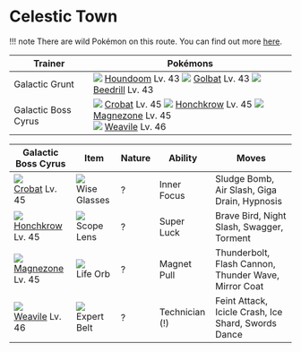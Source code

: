 # Celestic Town

!!! note
    There are wild Pokémon on this route. You can find out more [here](/wild_pokemon/celestic_town/).


Trainer                    | Pokémons
---                        | ---
Galactic Grunt             | ![][229]  [Houndoom] Lv. 43  ![][042]  [Golbat] Lv. 43  ![][015]  [Beedrill] Lv. 43
Galactic Boss Cyrus        | ![][169]  [Crobat] Lv. 45  ![][430]  [Honchkrow] Lv. 45  ![][462]  [Magnezone] Lv. 45 <br> ![][461]  [Weavile] Lv. 46

Galactic Boss Cyrus | Item         | Nature  | Ability       | Moves
---                 | ---          | ---     | ---           | ---
![][169]<br> [Crobat] Lv. 45          | ![][wise-glasses]<br> Wise Glasses      | ?        | Inner Focus         | Sludge Bomb, Air Slash, Giga Drain, Hypnosis
![][430]<br> [Honchkrow] Lv. 45       | ![][scope-lens]<br> Scope Lens          | ?        | Super Luck          | Brave Bird, Night Slash, Swagger, Torment
![][462]<br> [Magnezone] Lv. 45       | ![][life-orb]<br> Life Orb              | ?        | Magnet Pull         | Thunderbolt, Flash Cannon, Thunder Wave, Mirror Coat
![][461]<br> [Weavile] Lv. 46         | ![][expert-belt]<br> Expert Belt        | ?        | Technician (!)      | Feint Attack, Icicle Crash, Ice Shard, Swords Dance


[Beedrill]: /pokemon_changes/015/
[Golbat]: /pokemon_changes/042/
[Crobat]: /pokemon_changes/169/
[Houndoom]: /pokemon_changes/229/
[Honchkrow]: /pokemon_changes/430/
[Weavile]: /pokemon_changes/461/
[Magnezone]: /pokemon_changes/462/
[expert-belt]: /img/items/expert-belt.png
[life-orb]: /img/items/life-orb.png
[scope-lens]: /img/items/scope-lens.png
[wise-glasses]: /img/items/wise-glasses.png
[015]: /img/pokemon/015.png
[042]: /img/pokemon/042.png
[169]: /img/pokemon/169.png
[229]: /img/pokemon/229.png
[430]: /img/pokemon/430.png
[461]: /img/pokemon/461.png
[462]: /img/pokemon/462.png
